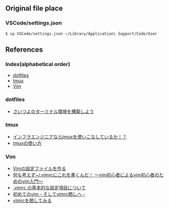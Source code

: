 ## Original file place
### VSCode/settings.json
```bash
$ cp VSCode/settings.json ~/Library/Application\ Support/Code/User 
```

## References
### Index(alphabetical order)
* [dotfiles](#dotfiles)
* [tmux](#tmux)
* [Vim](#vim)


### <a id="dotfiles">dotfiles</a>
* [さいつよのターミナル環境を構築しよう](https://qiita.com/b4b4r07/items/09815eda8ef72e0b472e)


### <a id="tmux">tmux</a>
* [インフラエンジニアならtmuxを使いこなしているか！？](http://developers.goalist.co.jp/entry/2017/03/09/184319)
* [tmuxの使い方](https://qiita.com/vintersnow/items/be4b29652ff665c45198)


### <a id="vim">Vim</a>
* [Vimの設定ファイルを作る](https://qiita.com/tetsuya/items/75987487ffac42250d3b)
* [何も考えず~/.vimrcにこれを書くんだ！ 〜vim初心者によるvim初心者のためのvim入門〜](https://qiita.com/morikooooo/items/9fd41bcd8d1ce9170301)
* [.vimrc の基本的な設定項目について](https://qiita.com/kojionilk/items/67379e68cf54d811081a)
* [初めてのvim - そしてvimrc晒しへ -](http://cimadai.hateblo.jp/entry/20080325/1206459666)
* [vimrcを晒してみる](http://archiva.jp/web/tool/vimrc.html)
